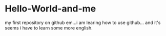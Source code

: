 # Hello-World-and-me
my first repository on github
em...i am learing how to use github... and it's seems i have to learn some more english.
